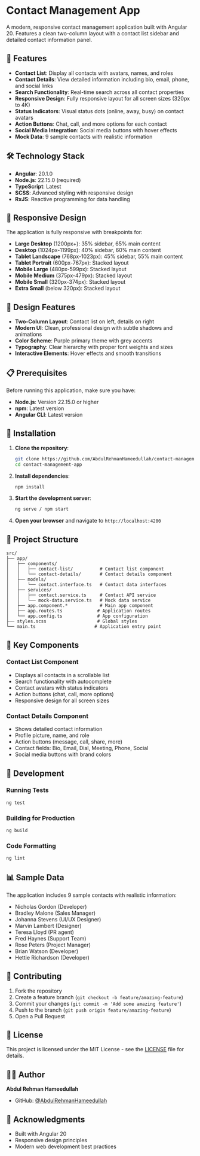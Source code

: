 # Contact Management App

A modern, responsive contact management application built with Angular 20. Features a clean two-column layout with a contact list sidebar and detailed contact information panel.

## 🚀 Features

- **Contact List**: Display all contacts with avatars, names, and roles
- **Contact Details**: View detailed information including bio, email, phone, and social links
- **Search Functionality**: Real-time search across all contact properties
- **Responsive Design**: Fully responsive layout for all screen sizes (320px to 4K)
- **Status Indicators**: Visual status dots (online, away, busy) on contact avatars
- **Action Buttons**: Chat, call, and more options for each contact
- **Social Media Integration**: Social media buttons with hover effects
- **Mock Data**: 9 sample contacts with realistic information

## 🛠️ Technology Stack

- **Angular**: 20.1.0
- **Node.js**: 22.15.0 (required)
- **TypeScript**: Latest
- **SCSS**: Advanced styling with responsive design
- **RxJS**: Reactive programming for data handling

## 📱 Responsive Design

The application is fully responsive with breakpoints for:
- **Large Desktop** (1200px+): 35% sidebar, 65% main content
- **Desktop** (1024px-1199px): 40% sidebar, 60% main content
- **Tablet Landscape** (768px-1023px): 45% sidebar, 55% main content
- **Tablet Portrait** (600px-767px): Stacked layout
- **Mobile Large** (480px-599px): Stacked layout
- **Mobile Medium** (375px-479px): Stacked layout
- **Mobile Small** (320px-374px): Stacked layout
- **Extra Small** (below 320px): Stacked layout

## 🎨 Design Features

- **Two-Column Layout**: Contact list on left, details on right
- **Modern UI**: Clean, professional design with subtle shadows and animations
- **Color Scheme**: Purple primary theme with grey accents
- **Typography**: Clear hierarchy with proper font weights and sizes
- **Interactive Elements**: Hover effects and smooth transitions

## 📋 Prerequisites

Before running this application, make sure you have:

- **Node.js**: Version 22.15.0 or higher
- **npm**: Latest version
- **Angular CLI**: Latest version

## 🚀 Installation

1. **Clone the repository**:
   ```bash
   git clone https://github.com/AbdulRehmanHameedullah/contact-management-app.git
   cd contact-management-app
   ```

2. **Install dependencies**:
   ```bash
   npm install
   ```

3. **Start the development server**:
   ```bash
   ng serve / npm start
   ```

4. **Open your browser** and navigate to `http://localhost:4200`

## 📁 Project Structure

```
src/
├── app/
│   ├── components/
│   │   ├── contact-list/          # Contact list component
│   │   └── contact-details/       # Contact details component
│   ├── models/
│   │   └── contact.interface.ts   # Contact data interfaces
│   ├── services/
│   │   ├── contact.service.ts     # Contact API service
│   │   └── mock-data.service.ts   # Mock data service
│   ├── app.component.*            # Main app component
│   ├── app.routes.ts             # Application routes
│   └── app.config.ts             # App configuration
├── styles.scss                   # Global styles
└── main.ts                      # Application entry point
```

## 🎯 Key Components

### Contact List Component
- Displays all contacts in a scrollable list
- Search functionality with autocomplete
- Contact avatars with status indicators
- Action buttons (chat, call, more options)
- Responsive design for all screen sizes

### Contact Details Component
- Shows detailed contact information
- Profile picture, name, and role
- Action buttons (message, call, share, more)
- Contact fields: Bio, Email, Dial, Meeting, Phone, Social
- Social media buttons with brand colors

## 🔧 Development

### Running Tests
```bash
ng test
```

### Building for Production
```bash
ng build
```

### Code Formatting
```bash
ng lint
```

## 📊 Sample Data

The application includes 9 sample contacts with realistic information:
- Nicholas Gordon (Developer)
- Bradley Malone (Sales Manager)
- Johanna Stevens (UI/UX Designer)
- Marvin Lambert (Designer)
- Teresa Lloyd (PR agent)
- Fred Haynes (Support Team)
- Rose Peters (Project Manager)
- Brian Watson (Developer)
- Hettie Richardson (Developer)

## 🤝 Contributing

1. Fork the repository
2. Create a feature branch (`git checkout -b feature/amazing-feature`)
3. Commit your changes (`git commit -m 'Add some amazing feature'`)
4. Push to the branch (`git push origin feature/amazing-feature`)
5. Open a Pull Request

## 📄 License

This project is licensed under the MIT License - see the [LICENSE](LICENSE) file for details.

## 👨‍💻 Author

**Abdul Rehman Hameedullah**

- GitHub: [@AbdulRehmanHameedullah](https://github.com/AbdulRehmanHameedullah)

## 🙏 Acknowledgments

- Built with Angular 20
- Responsive design principles
- Modern web development best practices
